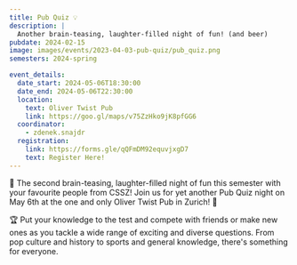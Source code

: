 ```yaml
---
title: Pub Quiz 💡
description: |
  Another brain-teasing, laughter-filled night of fun! (and beer)
pubdate: 2024-02-15
image: images/events/2023-04-03-pub-quiz/pub_quiz.png
semesters: 2024-spring

event_details:
  date_start: 2024-05-06T18:30:00
  date_end: 2024-05-06T22:30:00
  location:
    text: Oliver Twist Pub
    link: https://goo.gl/maps/v75ZzHko9jK8pfGG6
  coordinator:
    - zdenek.snajdr
  registration:
    link: https://forms.gle/qQFmDM92equvjxgD7
    text: Register Here!
---
```


🎉 The second brain-teasing, laughter-filled night of fun this semester with your favourite people from CSSZ! Join us for yet another Pub Quiz night on May 6th at the one and only Oliver Twist Pub in Zurich! 🍻

🏆 Put your knowledge to the test and compete with friends or make new ones as you tackle a wide range of exciting and diverse questions. From pop culture and history to sports and general knowledge, there's something for everyone.
